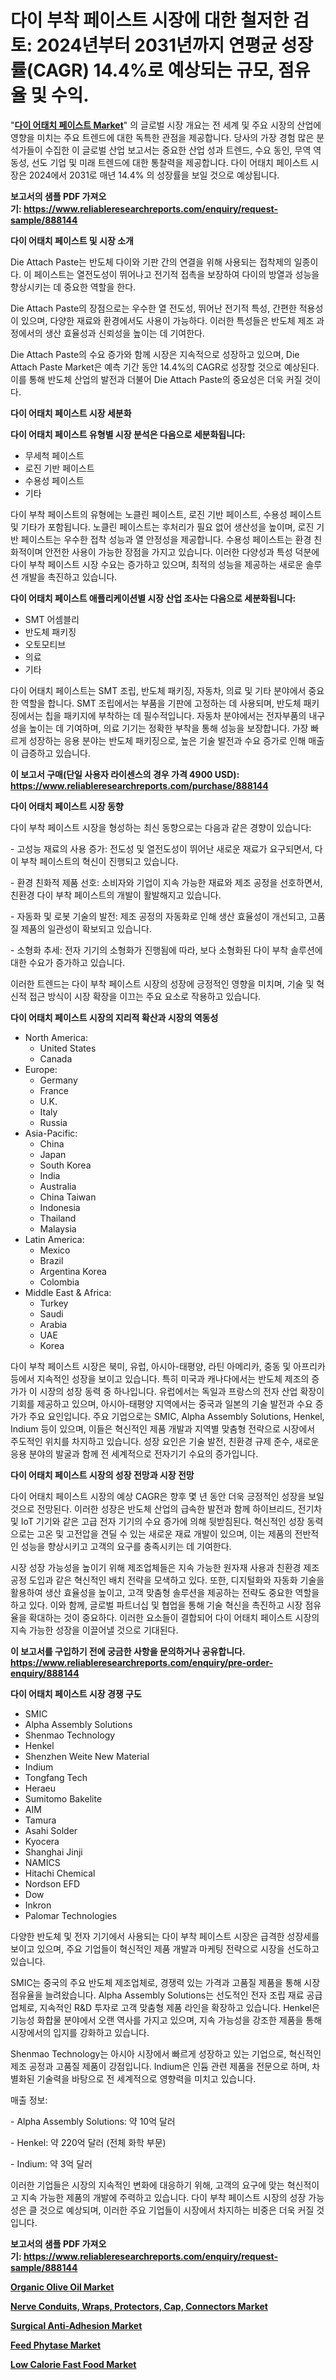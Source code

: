 <p><h1>다이 부착 페이스트 시장에 대한 철저한 검토: 2024년부터 2031년까지 연평균 성장률(CAGR) 14.4%로 예상되는 규모, 점유율 및 수익.</h1></p><p>"<strong><a href="https://www.reliableresearchreports.com/die-attach-paste-r888144?utm_campaign=106&utm_medium=7&utm_source=Github&utm_content=ia&utm_term=09122024&utm_id=die-attach-paste">다이 어태치 페이스트 Market</a></strong>" 의 글로벌 시장 개요는 전 세계 및 주요 시장의 산업에 영향을 미치는 주요 트렌드에 대한 독특한 관점을 제공합니다. 당사의 가장 경험 많은 분석가들이 수집한 이 글로벌 산업 보고서는 중요한 산업 성과 트렌드, 수요 동인, 무역 역동성, 선도 기업 및 미래 트렌드에 대한 통찰력을 제공합니다. 다이 어태치 페이스트 시장은 2024에서 2031로 매년 14.4% 의 성장률을 보일 것으로 예상됩니다.&nbsp;</p>
<p><strong>보고서의 샘플 PDF 가져오기:&nbsp;<a href="https://www.reliableresearchreports.com/enquiry/request-sample/888144?utm_campaign=106&utm_medium=7&utm_source=Github&utm_content=ia&utm_term=09122024&utm_id=die-attach-paste">https://www.reliableresearchreports.com/enquiry/request-sample/888144</a></strong></p>
<p><strong>다이 어태치 페이스트 및 시장 소개</strong></p>
<p><p>Die Attach Paste는 반도체 다이와 기판 간의 연결을 위해 사용되는 접착제의 일종이다. 이 페이스트는 열전도성이 뛰어나고 전기적 접촉을 보장하여 다이의 방열과 성능을 향상시키는 데 중요한 역할을 한다. </p><p>Die Attach Paste의 장점으로는 우수한 열 전도성, 뛰어난 전기적 특성, 간편한 적용성이 있으며, 다양한 재료와 환경에서도 사용이 가능하다. 이러한 특성들은 반도체 제조 과정에서의 생산 효율성과 신뢰성을 높이는 데 기여한다. </p><p>Die Attach Paste의 수요 증가와 함께 시장은 지속적으로 성장하고 있으며, Die Attach Paste Market은 예측 기간 동안 14.4%의 CAGR로 성장할 것으로 예상된다. 이를 통해 반도체 산업의 발전과 더불어 Die Attach Paste의 중요성은 더욱 커질 것이다.</p></p>
<p><strong>다이 어태치 페이스트 시장 세분화</strong></p>
<p><strong>다이 어태치 페이스트 유형별 시장 분석은 다음으로 세분화됩니다:</strong></p>
<p><ul><li>무세척 페이스트</li><li>로진 기반 페이스트</li><li>수용성 페이스트</li><li>기타</li></ul></p>
<p><p>다이 부착 페이스트의 유형에는 노클린 페이스트, 로진 기반 페이스트, 수용성 페이스트 및 기타가 포함됩니다. 노클린 페이스트는 후처리가 필요 없어 생산성을 높이며, 로진 기반 페이스트는 우수한 접착 성능과 열 안정성을 제공합니다. 수용성 페이스트는 환경 친화적이며 안전한 사용이 가능한 장점을 가지고 있습니다. 이러한 다양성과 특성 덕분에 다이 부착 페이스트 시장 수요는 증가하고 있으며, 최적의 성능을 제공하는 새로운 솔루션 개발을 촉진하고 있습니다.</p></p>
<p><strong>다이 어태치 페이스트 애플리케이션별 시장 산업 조사는 다음으로 세분화됩니다:</strong></p>
<p><ul><li>SMT 어셈블리</li><li>반도체 패키징</li><li>오토모티브</li><li>의료</li><li>기타</li></ul></p>
<p><p>다이 어태치 페이스트는 SMT 조립, 반도체 패키징, 자동차, 의료 및 기타 분야에서 중요한 역할을 합니다. SMT 조립에서는 부품을 기판에 고정하는 데 사용되며, 반도체 패키징에서는 칩을 패키지에 부착하는 데 필수적입니다. 자동차 분야에서는 전자부품의 내구성을 높이는 데 기여하며, 의료 기기는 정확한 부착을 통해 성능을 보장합니다. 가장 빠르게 성장하는 응용 분야는 반도체 패키징으로, 높은 기술 발전과 수요 증가로 인해 매출이 급증하고 있습니다.</p></p>
<p><strong>이 보고서 구매(단일 사용자 라이센스의 경우 가격 4900 USD): <a href="https://www.reliableresearchreports.com/purchase/888144?utm_campaign=106&utm_medium=7&utm_source=Github&utm_content=ia&utm_term=09122024&utm_id=die-attach-paste">https://www.reliableresearchreports.com/purchase/888144</a></strong></p>
<p><strong>다이 어태치 페이스트 시장 동향</strong></p>
<p><p>다이 부착 페이스트 시장을 형성하는 최신 동향으로는 다음과 같은 경향이 있습니다:</p><p>- 고성능 재료의 사용 증가: 전도성 및 열전도성이 뛰어난 새로운 재료가 요구되면서, 다이 부착 페이스트의 혁신이 진행되고 있습니다.</p><p>- 환경 친화적 제품 선호: 소비자와 기업이 지속 가능한 재료와 제조 공정을 선호하면서, 친환경 다이 부착 페이스트의 개발이 활발해지고 있습니다.</p><p>- 자동화 및 로봇 기술의 발전: 제조 공정의 자동화로 인해 생산 효율성이 개선되고, 고품질 제품의 일관성이 확보되고 있습니다.</p><p>- 소형화 추세: 전자 기기의 소형화가 진행됨에 따라, 보다 소형화된 다이 부착 솔루션에 대한 수요가 증가하고 있습니다.</p><p>이러한 트렌드는 다이 부착 페이스트 시장의 성장에 긍정적인 영향을 미치며, 기술 및 혁신적 접근 방식이 시장 확장을 이끄는 주요 요소로 작용하고 있습니다.</p></p>
<p><strong>다이 어태치 페이스트 시장의 지리적 확산과 시장의 역동성</strong></p>
<p><ul>
    <li>
        North America:
        <ul>
            <li>United States</li>
            <li>Canada</li>
        </ul>
    </li>
    <li>
        Europe:
        <ul>
            <li>Germany</li>
            <li>France</li>
            <li>U.K.</li>
            <li>Italy</li>
            <li>Russia</li>
        </ul>
    </li>
    <li>
        Asia-Pacific:
        <ul>
            <li>China</li>
            <li>Japan</li>
            <li>South Korea</li>
            <li>India</li>
            <li>Australia</li>
            <li>China Taiwan</li>
            <li>Indonesia</li>
            <li>Thailand</li>
            <li>Malaysia</li>
        </ul>
    </li>
    <li>
        Latin America:
        <ul>
            <li>Mexico</li>
            <li>Brazil</li>
            <li>Argentina Korea</li>
            <li>Colombia</li>
        </ul>
    </li>
    <li>
        Middle East & Africa:
        <ul>
            <li>Turkey</li>
            <li>Saudi</li>
            <li>Arabia</li>
            <li>UAE</li>
            <li>Korea</li>
        </ul>
    </li>
    </ul></p>
<p><p>다이 부착 페이스트 시장은 북미, 유럽, 아시아-태평양, 라틴 아메리카, 중동 및 아프리카 등에서 지속적인 성장을 보이고 있습니다. 특히 미국과 캐나다에서는 반도체 제조의 증가가 이 시장의 성장 동력 중 하나입니다. 유럽에서는 독일과 프랑스의 전자 산업 확장이 기회를 제공하고 있으며, 아시아-태평양 지역에서는 중국과 일본의 기술 발전과 수요 증가가 주요 요인입니다. 주요 기업으로는 SMIC, Alpha Assembly Solutions, Henkel, Indium 등이 있으며, 이들은 혁신적인 제품 개발과 지역별 맞춤형 전략으로 시장에서 주도적인 위치를 차지하고 있습니다. 성장 요인은 기술 발전, 친환경 규제 준수, 새로운 응용 분야의 발굴과 함께 전 세계적으로 전자기기 수요의 증가입니다.</p></p>
<p><strong>다이 어태치 페이스트 시장의 성장 전망과 시장 전망</strong></p>
<p><p>다이 어태치 페이스트 시장의 예상 CAGR은 향후 몇 년 동안 더욱 긍정적인 성장을 보일 것으로 전망된다. 이러한 성장은 반도체 산업의 급속한 발전과 함께 하이브리드, 전기차 및 IoT 기기와 같은 고급 전자 기기의 수요 증가에 의해 뒷받침된다. 혁신적인 성장 동력으로는 고온 및 고전압을 견딜 수 있는 새로운 재료 개발이 있으며, 이는 제품의 전반적인 성능을 향상시키고 고객의 요구를 충족시키는 데 기여한다.</p><p>시장 성장 가능성을 높이기 위해 제조업체들은 지속 가능한 원자재 사용과 친환경 제조 공정 도입과 같은 혁신적인 배치 전략을 모색하고 있다. 또한, 디지털화와 자동화 기술을 활용하여 생산 효율성을 높이고, 고객 맞춤형 솔루션을 제공하는 전략도 중요한 역할을 하고 있다. 이와 함께, 글로벌 파트너십 및 협업을 통해 기술 혁신을 촉진하고 시장 점유율을 확대하는 것이 중요하다. 이러한 요소들이 결합되어 다이 어태치 페이스트 시장의 지속 가능한 성장을 이끌어낼 것으로 기대된다.</p></p>
<p><strong>이 보고서를 구입하기 전에 궁금한 사항을 문의하거나 공유합니다. <a href="https://www.reliableresearchreports.com/enquiry/pre-order-enquiry/888144?utm_campaign=106&utm_medium=7&utm_source=Github&utm_content=ia&utm_term=09122024&utm_id=die-attach-paste">https://www.reliableresearchreports.com/enquiry/pre-order-enquiry/888144</a></strong></p>
<p><strong>다이 어태치 페이스트 시장 경쟁 구도</strong></p>
<p><ul><li>SMIC</li><li>Alpha Assembly Solutions</li><li>Shenmao Technology</li><li>Henkel</li><li>Shenzhen Weite New Material</li><li>Indium</li><li>Tongfang Tech</li><li>Heraeu</li><li>Sumitomo Bakelite</li><li>AIM</li><li>Tamura</li><li>Asahi Solder</li><li>Kyocera</li><li>Shanghai Jinji</li><li>NAMICS</li><li>Hitachi Chemical</li><li>Nordson EFD</li><li>Dow</li><li>Inkron</li><li>Palomar Technologies</li></ul></p>
<p><p>다양한 반도체 및 전자 기기에서 사용되는 다이 부착 페이스트 시장은 급격한 성장세를 보이고 있으며, 주요 기업들이 혁신적인 제품 개발과 마케팅 전략으로 시장을 선도하고 있습니다. </p><p>SMIC는 중국의 주요 반도체 제조업체로, 경쟁력 있는 가격과 고품질 제품을 통해 시장 점유율을 늘려왔습니다. Alpha Assembly Solutions는 선도적인 전자 조립 재료 공급업체로, 지속적인 R&D 투자로 고객 맞춤형 제품 라인을 확장하고 있습니다. Henkel은 기능성 화합물 분야에서 오랜 역사를 가지고 있으며, 지속 가능성을 강조한 제품을 통해 시장에서의 입지를 강화하고 있습니다. </p><p>Shenmao Technology는 아시아 시장에서 빠르게 성장하고 있는 기업으로, 혁신적인 제조 공정과 고품질 제품이 강점입니다. Indium은 인듐 관련 제품을 전문으로 하며, 차별화된 기술력을 바탕으로 전 세계적으로 영향력을 미치고 있습니다. </p><p>매출 정보:</p><p>- Alpha Assembly Solutions: 약 10억 달러</p><p>- Henkel: 약 220억 달러 (전체 화학 부문)</p><p>- Indium: 약 3억 달러</p><p>이러한 기업들은 시장의 지속적인 변화에 대응하기 위해, 고객의 요구에 맞는 혁신적이고 지속 가능한 제품의 개발에 주력하고 있습니다. 다이 부착 페이스트 시장의 성장 가능성은 클 것으로 예상되며, 이러한 주요 기업들이 시장에서 차지하는 비중은 더욱 커질 것입니다.</p></p>
<p><strong>보고서의 샘플 PDF 가져오기:&nbsp;<a href="https://www.reliableresearchreports.com/enquiry/request-sample/888144?utm_campaign=106&utm_medium=7&utm_source=Github&utm_content=ia&utm_term=09122024&utm_id=die-attach-paste">https://www.reliableresearchreports.com/enquiry/request-sample/888144</a></strong></p>
<p><strong><p><a href="https://github.com/DixieGrimes/Market-Research-Report-List-1/blob/main/organic-olive-oil-market.md?utm_campaign=106&utm_medium=7&utm_source=Github&utm_content=ia&utm_term=09122024&utm_id=die-attach-paste">Organic Olive Oil Market</a></p><p><a href="https://www.linkedin.com/pulse/nerve-conduits-wraps-protectors-cap-connectors-market-analysis-ugdmc?utm_campaign=106&utm_medium=7&utm_source=Github&utm_content=ia&utm_term=09122024&utm_id=die-attach-paste">Nerve Conduits, Wraps, Protectors, Cap, Connectors Market</a></p><p><a href="https://www.linkedin.com/pulse/surgical-anti-adhesion-market-valuation-forecast-2024-2031-13-pae5c?utm_campaign=106&utm_medium=7&utm_source=Github&utm_content=ia&utm_term=09122024&utm_id=die-attach-paste">Surgical Anti-Adhesion Market</a></p><p><a href="https://www.linkedin.com/pulse/significant-competi-researchive-wytfe?utm_campaign=106&utm_medium=7&utm_source=Github&utm_content=ia&utm_term=09122024&utm_id=die-attach-paste">Feed Phytase Market</a></p><p><a href="https://github.com/nathandecarvalho/Market-Research-Report-List-5/blob/main/low-calorie-fast-food-market.md?utm_campaign=106&utm_medium=7&utm_source=Github&utm_content=ia&utm_term=09122024&utm_id=die-attach-paste">Low Calorie Fast Food Market</a></p></strong></p>
<p></p>